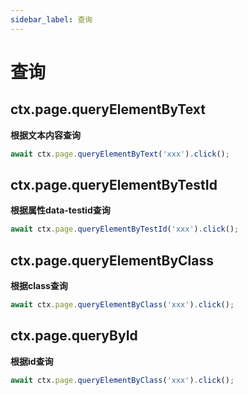 ```yaml
---
sidebar_label: 查询
---
```


# 查询

## ctx.page.queryElementByText

**根据文本内容查询**

```typescript
await ctx.page.queryElementByText('xxx').click();
```

## ctx.page.queryElementByTestId

**根据属性data-testid查询**

```typescript
await ctx.page.queryElementByTestId('xxx').click();
```

## ctx.page.queryElementByClass

**根据class查询**

```typescript
await ctx.page.queryElementByClass('xxx').click();
```

## ctx.page.queryById

**根据id查询**

```typescript
await ctx.page.queryElementByClass('xxx').click();
```